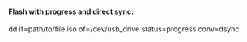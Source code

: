 #### Flash with progress and direct sync:
dd if=path/to/file.iso of=/dev/usb_drive status=progress conv=dsync
